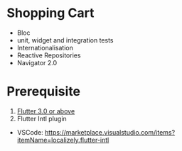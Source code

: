 # Shopping Cart
- Bloc
- unit, widget and integration tests
- Internationalisation
- Reactive Repositories
- Navigator 2.0

# Prerequisite
1. [Flutter 3.0 or above](https://docs.flutter.dev/get-started/install)
2. Flutter Intl plugin 
- VSCode: https://marketplace.visualstudio.com/items?itemName=localizely.flutter-intl

